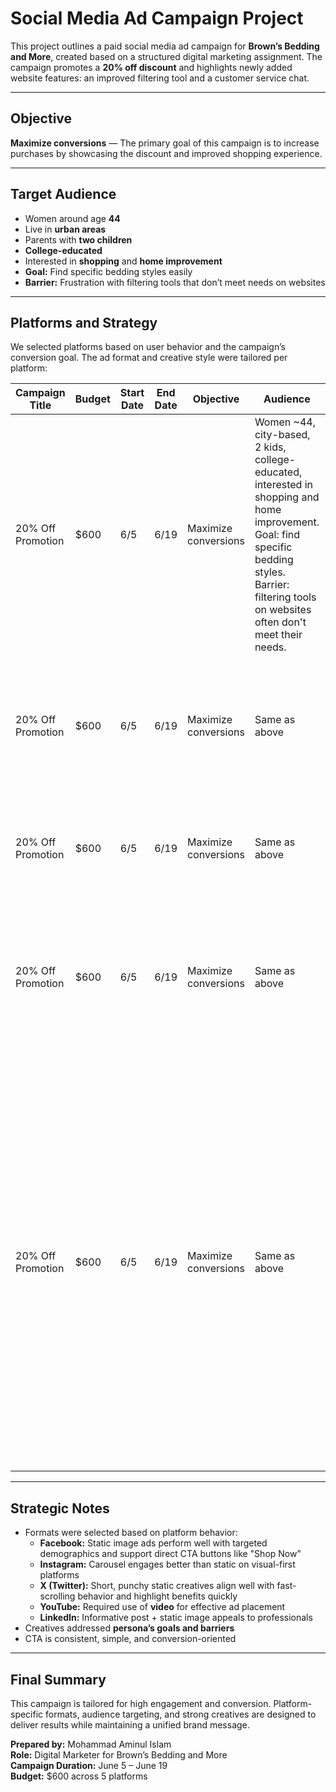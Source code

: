 # Social Media Ad Campaign Project

This project outlines a paid social media ad campaign for **Brown’s Bedding and More**, created based on a structured digital marketing assignment. The campaign promotes a **20% off discount** and highlights newly added website features: an improved filtering tool and a customer service chat.

---

## Objective

**Maximize conversions** — The primary goal of this campaign is to increase purchases by showcasing the discount and improved shopping experience.

---

## Target Audience

- Women around age **44**  
- Live in **urban areas**  
- Parents with **two children**  
- **College-educated**  
- Interested in **shopping** and **home improvement**  
- **Goal:** Find specific bedding styles easily  
- **Barrier:** Frustration with filtering tools that don’t meet needs on websites  

---

## Platforms and Strategy

We selected platforms based on user behavior and the campaign’s conversion goal. The ad format and creative style were tailored per platform:

| Campaign Title     | Budget | Start Date | End Date | Objective           | Audience                                                                                                                                                                                | Platform   | Format                  | Creatives                                                                                                                                                                                                                                                                                                                                                                           | Call to Action         |
|--------------------|--------|------------|----------|----------------------|-------------------------------------------------------------------------------------------------------------------------------------------------------------------------------------------|------------|--------------------------|--------------------------------------------------------------------------------------------------------------------------------------------------------------------------------------------------------------------------------------------------------------------------------------------------------------------------------------------------------------------------------------|------------------------|
| 20% Off Promotion  | $600   | 6/5        | 6/19     | Maximize conversions | Women ~44, city-based, 2 kids, college-educated, interested in shopping and home improvement. Goal: find specific bedding styles. Barrier: filtering tools on websites often don't meet their needs. | Facebook   | Static image             | - Image of a styled bed; promo text highlights discount and improved shopping experience; addresses filtering concerns and offers live chat support  <br> - Image of a styled bed with parents reading to kids                                                                                                                             | Shop Now and Save 20%  |
| 20% Off Promotion  | $600   | 6/5        | 6/19     | Maximize conversions | Same as above                                                                                                                                                                            | Instagram  | Carousel                 | - Series of images: product variety, styled bedrooms, and text overlays highlighting site features and the 20% discount                                                                                                                                                                                                                                                               | Shop Now and Save 20%  |
| 20% Off Promotion  | $600   | 6/5        | 6/19     | Maximize conversions | Same as above                                                                                                                                                                            | X          | Static image             | - Single image ad showing product + benefit text (filtering tools, discount, fast support)                                                                                                                                                                                                                                                                                          | Shop Now and Save 20%  |
| 20% Off Promotion  | $600   | 6/5        | 6/19     | Maximize conversions | Same as above                                                                                                                                                                            | YouTube    | Video                    | - 15–30 second video ad showing frustrated customer easily finding bedding using new filter and chat support + ending with promo message                                                                                                                                                                                                                                            | Shop Now and Save 20%  |
| 20% Off Promotion  | $600   | 6/5        | 6/19     | Maximize conversions | Same as above                                                                                                                                                                            | LinkedIn   | Static Image + Post Text | - Static image of a professionally styled bed with a calm, tidy atmosphere to appeal to home-improvement-focused customers  <br> - Post text highlights improved shopping experience with new filter options and live chat support, addressing common barriers  <br> - Messaging emphasizes convenience for busy parents and includes a 20% discount offer to drive action | Shop Now and Save 20%  |

---

## Strategic Notes

- Formats were selected based on platform behavior:
  - **Facebook:** Static image ads perform well with targeted demographics and support direct CTA buttons like "Shop Now"
  - **Instagram:** Carousel engages better than static on visual-first platforms  
  - **X (Twitter):** Short, punchy static creatives align well with fast-scrolling behavior and highlight benefits quickly  
  - **YouTube:** Required use of **video** for effective ad placement  
  - **LinkedIn:** Informative post + static image appeals to professionals  
- Creatives addressed **persona’s goals and barriers**  
- CTA is consistent, simple, and conversion-oriented

---

## Final Summary

This campaign is tailored for high engagement and conversion. Platform-specific formats, audience targeting, and strong creatives are designed to deliver results while maintaining a unified brand message.

**Prepared by:** Mohammad Aminul Islam  
**Role:** Digital Marketer for Brown’s Bedding and More  
**Campaign Duration:** June 5 – June 19  
**Budget:** $600 across 5 platforms
